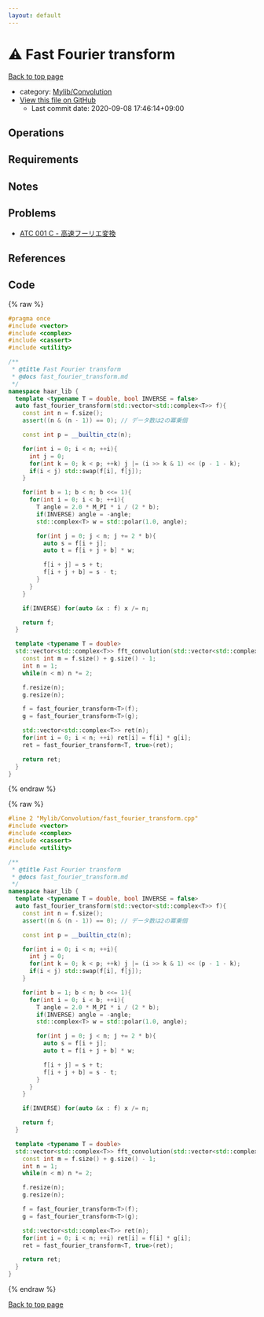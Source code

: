 ```yaml
---
layout: default
---
```


<!-- mathjax config similar to math.stackexchange -->
<script type="text/javascript" async
  src="https://cdnjs.cloudflare.com/ajax/libs/mathjax/2.7.5/MathJax.js?config=TeX-MML-AM_CHTML">
</script>
<script type="text/x-mathjax-config">
  MathJax.Hub.Config({
    TeX: { equationNumbers: { autoNumber: "AMS" }},
    tex2jax: {
      inlineMath: [ ['$','$'] ],
      processEscapes: true
    },
    "HTML-CSS": { matchFontHeight: false },
    displayAlign: "left",
    displayIndent: "2em"
  });
</script>

<script type="text/javascript" src="https://cdnjs.cloudflare.com/ajax/libs/jquery/3.4.1/jquery.min.js"></script>
<script src="https://cdn.jsdelivr.net/npm/jquery-balloon-js@1.1.2/jquery.balloon.min.js" integrity="sha256-ZEYs9VrgAeNuPvs15E39OsyOJaIkXEEt10fzxJ20+2I=" crossorigin="anonymous"></script>
<script type="text/javascript" src="../../../assets/js/copy-button.js"></script>
<link rel="stylesheet" href="../../../assets/css/copy-button.css" />


# :warning: Fast Fourier transform

<a href="../../../index.html">Back to top page</a>

* category: <a href="../../../index.html#d1ac32c11c508fec0764fa012d8d2913">Mylib/Convolution</a>
* <a href="{{ site.github.repository_url }}/blob/master/Mylib/Convolution/fast_fourier_transform.cpp">View this file on GitHub</a>
    - Last commit date: 2020-09-08 17:46:14+09:00




## Operations

## Requirements

## Notes

## Problems

- [ATC 001 C - 高速フーリエ変換](https://atcoder.jp/contests/atc001/tasks/fft_c)

## References


## Code

<a id="unbundled"></a>
{% raw %}
```cpp
#pragma once
#include <vector>
#include <complex>
#include <cassert>
#include <utility>

/**
 * @title Fast Fourier transform
 * @docs fast_fourier_transform.md
 */
namespace haar_lib {
  template <typename T = double, bool INVERSE = false>
  auto fast_fourier_transform(std::vector<std::complex<T>> f){
    const int n = f.size();
    assert((n & (n - 1)) == 0); // データ数は2の冪乗個

    const int p = __builtin_ctz(n);

    for(int i = 0; i < n; ++i){
      int j = 0;
      for(int k = 0; k < p; ++k) j |= (i >> k & 1) << (p - 1 - k);
      if(i < j) std::swap(f[i], f[j]);
    }

    for(int b = 1; b < n; b <<= 1){
      for(int i = 0; i < b; ++i){
        T angle = 2.0 * M_PI * i / (2 * b);
        if(INVERSE) angle = -angle;
        std::complex<T> w = std::polar(1.0, angle);

        for(int j = 0; j < n; j += 2 * b){
          auto s = f[i + j];
          auto t = f[i + j + b] * w;

          f[i + j] = s + t;
          f[i + j + b] = s - t;
        }
      }
    }

    if(INVERSE) for(auto &x : f) x /= n;

    return f;
  }

  template <typename T = double>
  std::vector<std::complex<T>> fft_convolution(std::vector<std::complex<T>> f, std::vector<std::complex<T>> g){
    const int m = f.size() + g.size() - 1;
    int n = 1;
    while(n < m) n *= 2;

    f.resize(n);
    g.resize(n);

    f = fast_fourier_transform<T>(f);
    g = fast_fourier_transform<T>(g);

    std::vector<std::complex<T>> ret(n);
    for(int i = 0; i < n; ++i) ret[i] = f[i] * g[i];
    ret = fast_fourier_transform<T, true>(ret);

    return ret;
  }
}

```
{% endraw %}

<a id="bundled"></a>
{% raw %}
```cpp
#line 2 "Mylib/Convolution/fast_fourier_transform.cpp"
#include <vector>
#include <complex>
#include <cassert>
#include <utility>

/**
 * @title Fast Fourier transform
 * @docs fast_fourier_transform.md
 */
namespace haar_lib {
  template <typename T = double, bool INVERSE = false>
  auto fast_fourier_transform(std::vector<std::complex<T>> f){
    const int n = f.size();
    assert((n & (n - 1)) == 0); // データ数は2の冪乗個

    const int p = __builtin_ctz(n);

    for(int i = 0; i < n; ++i){
      int j = 0;
      for(int k = 0; k < p; ++k) j |= (i >> k & 1) << (p - 1 - k);
      if(i < j) std::swap(f[i], f[j]);
    }

    for(int b = 1; b < n; b <<= 1){
      for(int i = 0; i < b; ++i){
        T angle = 2.0 * M_PI * i / (2 * b);
        if(INVERSE) angle = -angle;
        std::complex<T> w = std::polar(1.0, angle);

        for(int j = 0; j < n; j += 2 * b){
          auto s = f[i + j];
          auto t = f[i + j + b] * w;

          f[i + j] = s + t;
          f[i + j + b] = s - t;
        }
      }
    }

    if(INVERSE) for(auto &x : f) x /= n;

    return f;
  }

  template <typename T = double>
  std::vector<std::complex<T>> fft_convolution(std::vector<std::complex<T>> f, std::vector<std::complex<T>> g){
    const int m = f.size() + g.size() - 1;
    int n = 1;
    while(n < m) n *= 2;

    f.resize(n);
    g.resize(n);

    f = fast_fourier_transform<T>(f);
    g = fast_fourier_transform<T>(g);

    std::vector<std::complex<T>> ret(n);
    for(int i = 0; i < n; ++i) ret[i] = f[i] * g[i];
    ret = fast_fourier_transform<T, true>(ret);

    return ret;
  }
}

```
{% endraw %}

<a href="../../../index.html">Back to top page</a>

